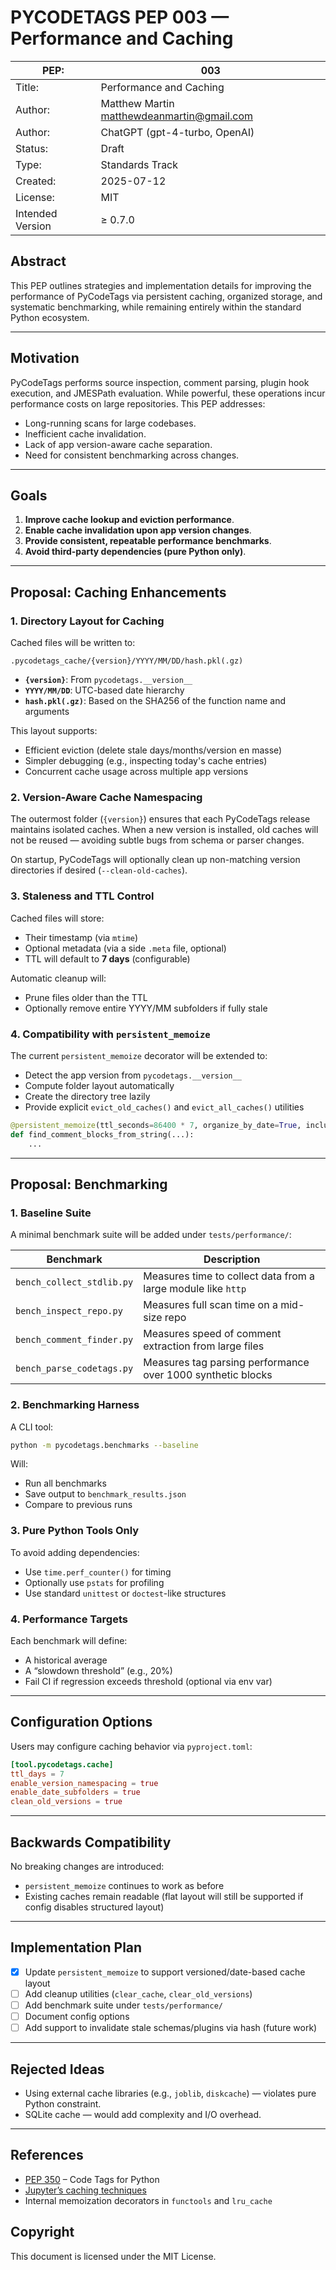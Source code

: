 # PYCODETAGS PEP 003 — Performance and Caching

| PEP:             | 003                                                                               |
|------------------|-----------------------------------------------------------------------------------|
| Title:           | Performance and Caching                                                           |
| Author:          | Matthew Martin [matthewdeanmartin@gmail.com](mailto\:matthewdeanmartin@gmail.com) |
| Author:          | ChatGPT (gpt-4-turbo, OpenAI)                                                     |
| Status:          | Draft                                                                             |
| Type:            | Standards Track                                                                   |
| Created:         | 2025-07-12                                                                        |
| License:         | MIT                                                                               |
| Intended Version | ≥ 0.7.0                                                                           |

## Abstract

This PEP outlines strategies and implementation details for improving the performance of PyCodeTags via persistent
caching, organized storage, and systematic benchmarking, while remaining entirely within the standard Python ecosystem.

---

## Motivation

PyCodeTags performs source inspection, comment parsing, plugin hook execution, and JMESPath evaluation. While powerful,
these operations incur performance costs on large repositories. This PEP addresses:

* Long-running scans for large codebases.
* Inefficient cache invalidation.
* Lack of app version-aware cache separation.
* Need for consistent benchmarking across changes.

---

## Goals

1. **Improve cache lookup and eviction performance**.
2. **Enable cache invalidation upon app version changes**.
3. **Provide consistent, repeatable performance benchmarks**.
4. **Avoid third-party dependencies (pure Python only)**.

---

## Proposal: Caching Enhancements

### 1. Directory Layout for Caching

Cached files will be written to:

```
.pycodetags_cache/{version}/YYYY/MM/DD/hash.pkl(.gz)
```

* **`{version}`**: From `pycodetags.__version__`
* **`YYYY/MM/DD`**: UTC-based date hierarchy
* **`hash.pkl(.gz)`**: Based on the SHA256 of the function name and arguments

This layout supports:

* Efficient eviction (delete stale days/months/version en masse)
* Simpler debugging (e.g., inspecting today's cache entries)
* Concurrent cache usage across multiple app versions

### 2. Version-Aware Cache Namespacing

The outermost folder (`{version}`) ensures that each PyCodeTags release maintains isolated caches. When a new version is
installed, old caches will not be reused — avoiding subtle bugs from schema or parser changes.

On startup, PyCodeTags will optionally clean up non-matching version directories if desired (`--clean-old-caches`).

### 3. Staleness and TTL Control

Cached files will store:

* Their timestamp (via `mtime`)
* Optional metadata (via a side `.meta` file, optional)
* TTL will default to **7 days** (configurable)

Automatic cleanup will:

* Prune files older than the TTL
* Optionally remove entire YYYY/MM subfolders if fully stale

### 4. Compatibility with `persistent_memoize`

The current `persistent_memoize` decorator will be extended to:

* Detect the app version from `pycodetags.__version__`
* Compute folder layout automatically
* Create the directory tree lazily
* Provide explicit `evict_old_caches()` and `evict_all_caches()` utilities

```python
@persistent_memoize(ttl_seconds=86400 * 7, organize_by_date=True, include_version=True)
def find_comment_blocks_from_string(...):
    ...
```

---

## Proposal: Benchmarking

### 1. Baseline Suite

A minimal benchmark suite will be added under `tests/performance/`:

| Benchmark                 | Description                                                   |
|---------------------------|---------------------------------------------------------------|
| `bench_collect_stdlib.py` | Measures time to collect data from a large module like `http` |
| `bench_inspect_repo.py`   | Measures full scan time on a mid-size repo                    |
| `bench_comment_finder.py` | Measures speed of comment extraction from large files         |
| `bench_parse_codetags.py` | Measures tag parsing performance over 1000 synthetic blocks   |

### 2. Benchmarking Harness

A CLI tool:

```bash
python -m pycodetags.benchmarks --baseline
```

Will:

* Run all benchmarks
* Save output to `benchmark_results.json`
* Compare to previous runs

### 3. Pure Python Tools Only

To avoid adding dependencies:

* Use `time.perf_counter()` for timing
* Optionally use `pstats` for profiling
* Use standard `unittest` or `doctest`-like structures

### 4. Performance Targets

Each benchmark will define:

* A historical average
* A “slowdown threshold” (e.g., 20%)
* Fail CI if regression exceeds threshold (optional via env var)

---

## Configuration Options

Users may configure caching behavior via `pyproject.toml`:

```toml
[tool.pycodetags.cache]
ttl_days = 7
enable_version_namespacing = true
enable_date_subfolders = true
clean_old_versions = true
```

---

## Backwards Compatibility

No breaking changes are introduced:

* `persistent_memoize` continues to work as before
* Existing caches remain readable (flat layout will still be supported if config disables structured layout)

---

## Implementation Plan

* [x] Update `persistent_memoize` to support versioned/date-based cache layout
* [ ] Add cleanup utilities (`clear_cache`, `clear_old_versions`)
* [ ] Add benchmark suite under `tests/performance/`
* [ ] Document config options
* [ ] Add support to invalidate stale schemas/plugins via hash (future work)

---

## Rejected Ideas

* Using external cache libraries (e.g., `joblib`, `diskcache`) — violates pure Python constraint.
* SQLite cache — would add complexity and I/O overhead.

---

## References

* [PEP 350](https://peps.python.org/pep-0350/) – Code Tags for Python
* [Jupyter’s caching techniques](https://github.com/ipython/ipython/issues/10092)
* Internal memoization decorators in `functools` and `lru_cache`

## Copyright

This document is licensed under the MIT License.
